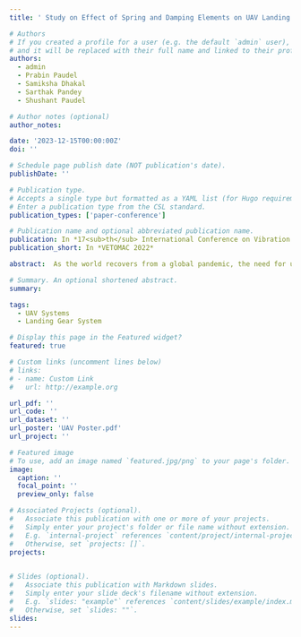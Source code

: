 ```yaml
---
title: ' Study on Effect of Spring and Damping Elements on UAV Landing Gear System'

# Authors
# If you created a profile for a user (e.g. the default `admin` user), write the username (folder name) here
# and it will be replaced with their full name and linked to their profile.
authors:
  - admin
  - Prabin Paudel
  - Samiksha Dhakal
  - Sarthak Pandey
  - Shushant Paudel

# Author notes (optional)
author_notes:

date: '2023-12-15T00:00:00Z'
doi: ''

# Schedule page publish date (NOT publication's date).
publishDate: ''

# Publication type.
# Accepts a single type but formatted as a YAML list (for Hugo requirements).
# Enter a publication type from the CSL standard.
publication_types: ['paper-conference']

# Publication name and optional abbreviated publication name.
publication: In *17<sub>th</sub> International Conference on Vibration Engineering and Technology of Machinery-VETOMAC 2022*
publication_short: In *VETOMAC 2022*

abstract:  As the world recovers from a global pandemic, the need for unmanned aerial vehicles (UAV) for delivery of medical as well as emergency critical supplies is more than ever. This research study aims for the development of a suitable damping mechanism in landing gear to ensure safety of sensitive payloads during the delivery. The damping mechanism consists of a spring damper system that protects the critical medical payload keeping the shock transmitted due to impact on landing well below 5g allowing us to perform delivery of the required number of supplies even in rough runways. We simplified the landing gear into a mass-spring-damper system and modelled it using MATLAB/Simulink for a given set of aircraft parameters. The model was first validated with reference case and sensitivity analysis of damping coefficient and spring constant to the shock transmitted was conducted. We finally obtained the relation between the required stiffness of the damping mechanism and the corresponding damping coefficient to keep the shock transmitted below 5g which could then be utilized for the choice of materials necessary in landing gear design.

# Summary. An optional shortened abstract.
summary:

tags:
  - UAV Systems
  - Landing Gear System

# Display this page in the Featured widget?
featured: true

# Custom links (uncomment lines below)
# links:
# - name: Custom Link
#   url: http://example.org

url_pdf: ''
url_code: ''
url_dataset: ''
url_poster: 'UAV Poster.pdf'
url_project: ''

# Featured image
# To use, add an image named `featured.jpg/png` to your page's folder.
image:
  caption: ''
  focal_point: ''
  preview_only: false

# Associated Projects (optional).
#   Associate this publication with one or more of your projects.
#   Simply enter your project's folder or file name without extension.
#   E.g. `internal-project` references `content/project/internal-project/index.md`.
#   Otherwise, set `projects: []`.
projects:
  

# Slides (optional).
#   Associate this publication with Markdown slides.
#   Simply enter your slide deck's filename without extension.
#   E.g. `slides: "example"` references `content/slides/example/index.md`.
#   Otherwise, set `slides: ""`.
slides: 
---
```

